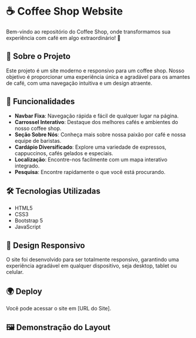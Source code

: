 # ☕ Coffee Shop Website

Bem-vindo ao repositório do Coffee Shop, onde transformamos sua experiência com café em algo extraordinário! 🌟

## 📖 Sobre o Projeto

Este projeto é um site moderno e responsivo para um coffee shop. Nosso objetivo é proporcionar uma experiência única e agradável para os amantes de café, com uma navegação intuitiva e um design atraente.

## 🚀 Funcionalidades

- **Navbar Fixa**: Navegação rápida e fácil de qualquer lugar na página.
- **Carrossel Interativo**: Destaque dos melhores cafés e ambientes do nosso coffee shop.
- **Seção Sobre Nós**: Conheça mais sobre nossa paixão por café e nossa equipe de baristas.
- **Cardápio Diversificado**: Explore uma variedade de expressos, cappuccinos, cafés gelados e especiais.
- **Localização**: Encontre-nos facilmente com um mapa interativo integrado.
- **Pesquisa**: Encontre rapidamente o que você está procurando.

## 🛠️ Tecnologias Utilizadas

- HTML5
- CSS3
- Bootstrap 5
- JavaScript

## 🎨 Design Responsivo

O site foi desenvolvido para ser totalmente responsivo, garantindo uma experiência agradável em qualquer dispositivo, seja desktop, tablet ou celular.

## 🌍 Deploy

Você pode acessar o site em [URL do Site].

## 🖼️ Demonstração do Layout


